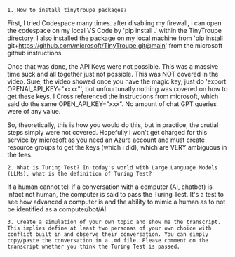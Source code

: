
    1. How to install tinytroupe packages?

First, I tried Codespace many times. after disabling my firewall, i can open the codespace on my local VS Code by 'pip install .' within the TinyTroupe directory. I also installed the package on my local machine
from 'pip install git+https://github.com/microsoft/TinyTroupe.git@main' from the microsoft github instructions.

Once that was done, the API Keys were not possible. This was a massive time suck and all together just not possible. This was NOT covered in the video. Sure, the video showed once you have the magic key, just do 'export OPENAI_API_KEY="xxxx"', but unfourtunatly nothing was covered on how to get these keys. I Cross referenced the  instructions from microsoft, which said do the same OPEN_API_KEY="xxx". No amount of chat GPT queries were of any value.

So, theoretically, this is how you would do this, but in practice, the crutial steps simply were not covered. Hopefully i won't get charged for this service by microsoft as you need an Azure account and must create resource groups to get the keys (which i did), which are VERY ambiguous in the fees. 

    2. What is Turing Test? In today's world with Large Language Models (LLMs), what is the definition of Turing Test?

If a human cannot tell if a conversation with a computer (AI, chatbot) is infact not human, the computer is said to pass the Turing Test. It's a test to see how advanced a computer is and the ability to mimic a human as to not be identified as a computer/bot/AI.


    3. Create a simulation of your own topic and show me the transcript. This implies define at least two personas of your own choice with conflict built in and observe their conversation. You can simply copy/paste the conversation in a .md file. Please comment on the transcript whether you think the Turing Test is passed.
